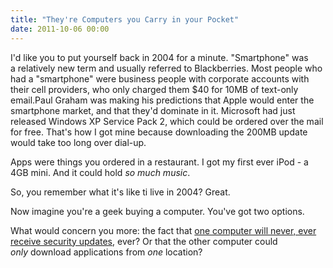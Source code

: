 ```yaml
---
title: "They're Computers you Carry in your Pocket"
date: 2011-10-06 00:00
---
```


I'd like you to put yourself back in 2004 for a minute. "Smartphone" was a&nbsp;relatively&nbsp;new term and usually referred to Blackberries. Most people who had a "smartphone" were business people with corporate accounts with their cell providers, who only charged them $40 for 10MB of text-only email.<!--more-->Paul Graham was making his predictions that Apple would enter the smartphone market, and that they'd dominate in it. Microsoft had just released Windows XP Service Pack 2, which could be ordered over the mail for free. That's how I got mine because downloading the 200MB update would take too long over dial-up.

Apps were things you ordered in a restaurant. I got my first ever iPod - a 4GB mini. And it could hold _so much music_.

So, you remember what it's like ti live in 2004? Great.

Now imagine you're a geek buying a computer. You've got two options.

What would concern you more: the fact that [one computer will never, ever receive security updates](http://www.androidpolice.com/2011/10/01/massive-security-vulnerability-in-htc-android-devices-evo-3d-4g-thunderbolt-others-exposes-phone-numbers-gps-sms-emails-addresses-much-more/), ever? Or that the other computer could _only_&nbsp;download applications from _one_&nbsp;location?

<!-- more -->
